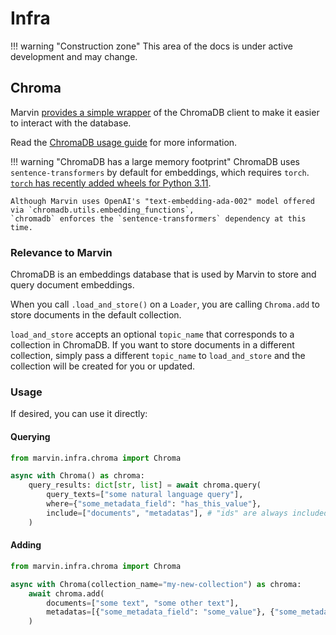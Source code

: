 # Infra

!!! warning "Construction zone"
    This area of the docs is under active development and may change.
## Chroma 
Marvin [provides a simple wrapper](https://github.com/PrefectHQ/marvin/blob/main/src/marvin/infra/chroma.py) of the ChromaDB client to make it easier to interact with the database.

Read the [ChromaDB usage guide](https://docs.trychroma.com/usage-guide) for more information.

!!! warning "ChromaDB has a large memory footprint"
    ChromaDB uses `sentence-transformers` by default for embeddings, which requires `torch`. [`torch` has recently
    added wheels for Python 3.11](https://pypi.org/project/torch/2.0.0/#files).

    Although Marvin uses OpenAI's "text-embedding-ada-002" model offered via `chromadb.utils.embedding_functions`,
    `chromadb` enforces the `sentence-transformers` dependency at this time.

### Relevance to Marvin
ChromaDB is an embeddings database that is used by Marvin to store and query document embeddings.

When you call `.load_and_store()` on a `Loader`, you are calling `Chroma.add` to store documents in the default collection.

`load_and_store` accepts an optional `topic_name` that corresponds to a collection in ChromaDB. If you want to store documents in a different collection, simply pass a different `topic_name` to `load_and_store` and the collection will be created for you or updated.

### Usage
If desired, you can use it directly:

#### Querying
```python
from marvin.infra.chroma import Chroma

async with Chroma() as chroma:
    query_results: dict[str, list] = await chroma.query(
        query_texts=["some natural language query"],
        where={"some_metadata_field": "has_this_value"},
        include=["documents", "metadatas"], # "ids" are always included
    )
```

#### Adding
```python
from marvin.infra.chroma import Chroma

async with Chroma(collection_name="my-new-collection") as chroma:
    await chroma.add(
        documents=["some text", "some other text"],
        metadatas=[{"some_metadata_field": "some_value"}, {"some_metadata_field": "some_other_value"}],
    )
```